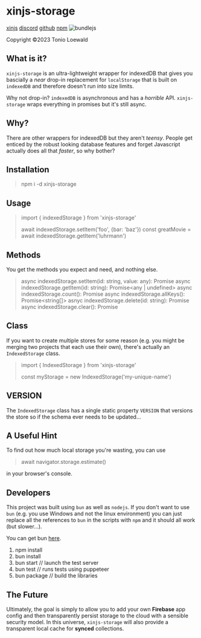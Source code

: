 # xinjs-storage

[xinjs](https://xinjs.net) [discord](https://discord.gg/ramJ9rgky5) [github](https://github.com/tonioloewald/xinjs-ui#readme) [npm](https://www.npmjs.com/package/xinjs-ui) <size-break min-width="500"><img alt="bundlejs" src="https://deno.bundlejs.com/?q=xinjs-storage&badge="></size-break>

Copyright ©2023 Tonio Loewald

## What is it?

`xinjs-storage` is an ultra-lightweight wrapper for indexedDB that gives you
bascially a _near_ drop-in replacement for `localStorage` that is built on `indexedDB`
and therefore doesn't run into size limits.

Why not drop-in? `indexedDB` is asynchronous and has a _horrible_ API. `xinjs-storage`
wraps everything in promises but it's still async.

## Why?

There are other wrappers for indexedDB but they aren't _teensy_. People get
enticed by the robust looking database features and forget Javascript actually
does all that _faster_, so why bother?

## Installation

> npm i -d xinjs-storage

## Usage

> import { indexedStorage } from 'xinjs-storage'
>
> await indexedStorage.setItem('foo', {bar: 'baz'})
> const greatMovie = await indexedStorage.getItem('luhrmann')

## Methods

You get the methods you expect and need, and nothing else.

> async indexedStorage.setItem(id: string, value: any): Promise<void>
> async indexedStorage.getItem(id: string): Promise<any | undefined>
> async indexedStorage.count(): Promise<number>
> async indexedStorage.allKeys(): Promise<string[]>
> asnyc indexedStorage.delete(id: string): Promise<void>
> async indexedStorage.clear(): Promise<void>

## Class

If you want to create multiple stores for some reason (e.g. you might be merging
two projects that each use their own), there's actually an `IndexedStorage` class.

> import { IndexedStorage } from 'xinjs-storage'
>
> const myStorage = new IndexedStorage('my-unique-name')

## VERSION

The `IndexedStorage` class has a single static property `VERSION` that versions
the store so if the schema ever needs to be updated…

## A Useful Hint

To find out how much local storage you're wasting, you can use

> await navigator.storage.estimate()

in your browser's console.

## Developers

This project was built using `bun` as well as `nodejs`. If you don't want to use
`bun` (e.g. you use Windows and not the linux environment) you can just replace
all the references to `bun` in the scripts with `npm` and it should all work
(but slower…).

You can get bun [here](https://bun.sh/).

1. npm install
2. bun install
3. bun start // launch the test server
4. bun test // runs tests using puppeteer
5. bun package // build the libraries

## The Future

Ultimately, the goal is simply to allow you to add your own **Firebase** app
config and then transparently persist storage to the cloud with a sensible
security model. In this universe, `xinjs-storage` will also provide a transparent
local cache for **synced** collections.
